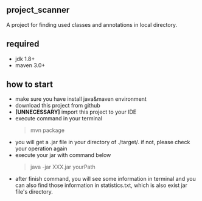 ## project_scanner
A project for finding used classes and annotations in local directory.

## required
- jdk 1.8+
- maven 3.0+

## how to start
- make sure you have install java&maven environment
- download this project from github
- <b>[UNNECESSARY]</b> import this project to your IDE
- execute command in your terminal
    > mvn package
- you will get a .jar file in your directory of ./target/. if not, please check your operation again
- execute your jar with command below
    > java -jar XXX.jar yourPath
- after finish command, you will see some information in terminal and you can also find those information in statistics.txt, which is also exist jar file's directory.